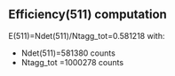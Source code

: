 ## Efficiency(511) computation

E(511)=Ndet(511)/Ntagg_tot=0.581218 with:

* Ndet(511)=581380 counts
* Ntagg_tot =1000278 counts
